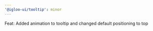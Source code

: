 ```yaml
---
'@igloo-ui/tooltip': minor
---
```


Feat: Added animation to tooltip and changed default positioning to top

